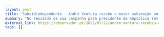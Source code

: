```yaml
---
layout: post
title: "Subsidiodependente - André Ventura recebe a maior subvenção entre candidatos presidenciais"
summary: "No rescaldo da sua campanha para presidente da República (em que terminou em terceiro), o líder da extrema-direita recebeu a simpática soma de 146.072 euros. Mais um belo subsídio!"
external_link: https://observador.pt/2021/07/22/andre-ventura-recebeu-a-subvencao-maior-entre-os-candidatos-presidenciais/
tags: []
---
```

